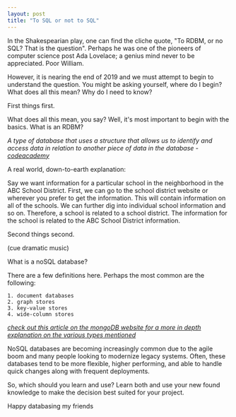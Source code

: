 ```yaml
---
layout: post
title: "To SQL or not to SQL"
---
```


In the Shakespearian play, one can find the cliche quote, "To RDBM, or no SQL? That is the question". Perhaps he was one of the pioneers of computer science post Ada Lovelace; a genius mind never to be appreciated. Poor William.

However, it is nearing the end of 2019 and we must attempt to begin to understand the question. You might be asking yourself,
where do I begin? What does all this mean? Why do I need to know? 

First things first. 

What does all this mean, you say? Well, it's most important to begin with the basics. What is an RDBM? 

<em>A type of database that uses a structure that allows us to identify and access data in relation to another piece of data in the database - [codeacademy](https://www.codecademy.com/articles/what-is-rdbms-sql)</em>

A real world, down-to-earth explanation:

Say we want information for a particular school in the neighborhood in the ABC School District. First, we can go to the school district website or wherever you prefer to get the information. This will contain information on all of the schools. We can further dig into individual school information and so on. Therefore, a school is related to a school district. The information for the school is related to the ABC School District information.

Second things second.

(cue dramatic music)

What is a noSQL database?

There are a few definitions here. Perhaps the most common are the following: 

    1. document databases
    2. graph stores
    3. key-value stores
    4. wide-column stores

<em>[check out this article on the mongoDB website for a more in depth explanation on the various types mentioned](https://www.mongodb.com/nosql-explained)</em>

NoSQL databases are becoming increasingly common due to the agile boom and many people looking to modernize legacy systems. Often, these databases tend to be more flexible, higher performing, and able to handle quick changes along with frequent deployments. 

So, which should you learn and use? Learn both and use your new found knowledge to make the decision best suited for your project.

Happy databasing my friends